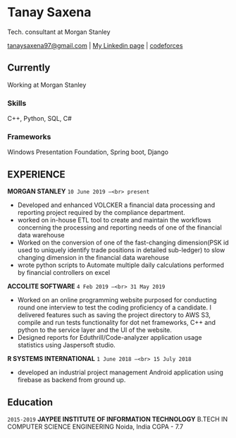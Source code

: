 ---
---
# Tanay Saxena
Tech. consultant at Morgan Stanley

<div id="webaddress">
<a href="tanaysaxena97@gmail.com">tanaysaxena97@gmail.com</a>
| <a href="www.linkedin.com/in/tanay-saxena-2504">My Linkedin page</a>
| <a href="http://codeforces.com/profile/tysamurai">codeforces</a>
</div>


## Currently
Working at Morgan Stanley 

### Skills
C++, Python, SQL, C#

### Frameworks
Windows Presentation Foundation, Spring boot, Django

## EXPERIENCE

__MORGAN STANLEY__
`10 June 2019 –<br> present`
- Developed and enhanced VOLCKER a financial data processing and reporting
project required by the compliance department.
- worked on in-house ETL tool to create and maintain the workflows concerning
the processing and reporting needs of one of the financial data warehouse
- Worked on the conversion of one of the fast-changing dimension(PSK id used
to uniquely identify trade positions in detailed sub-ledger) to slow changing
dimension in the financial data warehouse
- wrote python scripts to Automate multiple daily calculations performed by
financial controllers on excel

__ACCOLITE SOFTWARE__
`4 Feb 2019 –<br> 31 May 2019`
- Worked on an online programming website purposed for conducting round one
interview to test the coding proficiency of a candidate. I delivered features such
as saving the project directory to AWS S3, compile and run tests functionality
for dot net frameworks, C++ and python to the service layer and the UI of the
website.
- Designed reports for Eduthrill/Code-analyzer application usage statistics using
Jaspersoft studio.

__R SYSTEMS INTERNATIONAL__
`1 June 2018 –<br> 15 July 2018`
- developed an industrial project management Android application using firebase
as backend from ground up.

## Education

`2015-2019`
__JAYPEE INSTITUTE OF INFORMATION TECHNOLOGY__
B.TECH IN COMPUTER SCIENCE
ENGINEERING
Noida, India
CGPA - 7.7


<!-- ### Footer

Last updated: May 2013 -->
